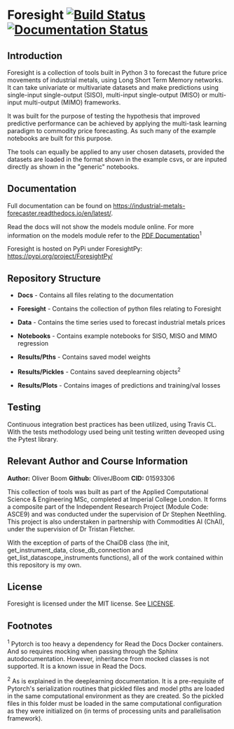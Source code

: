 # Foresight [![Build Status](https://travis-ci.com/msc-acse/acse-9-independent-research-project-OliverJBoom.svg?branch=master)](https://travis-ci.com/msc-acse/acse-9-independent-research-project-OliverJBoom) [![Documentation Status](https://readthedocs.org/projects/industrial-metals-forecaster/badge/?version=latest)](https://industrial-metals-forecaster.readthedocs.io/en/latest/?badge=latest)

## Introduction

Foresight is a collection of tools built in Python 3 to forecast the future price movements of industrial metals, using Long Short Term Memory networks. It can take univariate or multivariate datasets and make predictions using single-input single-output (SISO), multi-input single-output (MISO) or multi-input multi-output (MIMO) frameworks.

It was built for the purpose of testing the hypothesis that improved predictive performance can be achieved by applying the multi-task learning paradigm to commodity price forecasting. As such many of the example notebooks are built for this purpose.

The tools can equally be applied to any user chosen datasets, provided the datasets are loaded in the format shown in the example csvs, or are inputed directly as shown in the "generic" notebooks.

## Documentation

Full documentation can be found on https://industrial-metals-forecaster.readthedocs.io/en/latest/.

Read the docs will not show the models module online. For more information on the models module refer to the [PDF Documentation](https://github.com/msc-acse/acse-9-independent-research-project-OliverJBoom/blob/master/Docs/_build/latex/IndustrialMetalsForecaster.pdf)<sup>1</sup>

Foresight is hosted on PyPi under ForesightPy: https://pypi.org/project/ForesightPy/

## Repository Structure

* __Docs__                           -  Contains all files relating to the documentation

* __Foresight__                      -  Contains the collection of python files relating to Foresight

* __Data__                           -  Contains the time series used to forecast industrial metals prices

* __Notebooks__                      -  Contains example notebooks for SISO, MISO and MIMO regression

* __Results/Pths__                   -  Contains saved model weights

* __Results/Pickles__                -  Contains saved deeplearning objects<sup>2</sup>

* __Results/Plots__                  -  Contains images of predictions and training/val losses 

## Testing

Continuous integration best practices has been utilized, using Travis CL. With the tests methodology used being unit testing written deveoped using the Pytest library.

## Relevant Author and Course Information 

__Author:__ Oliver Boom
__Github:__ OliverJBoom
__CID:__ 01593306

This collection of tools was built as part of the Applied Computational Science & Engineering MSc, completed at Imperial College London. It forms a composite part of the Independent Research Project (Module Code: ASCE9) and was conducted under the supervision of Dr Stephen Neethling. This project is also understaken in partnership with Commodities AI (ChAI), under the supervision of Dr Tristan Fletcher. 

With the exception of parts of the ChaiDB class (the init, get_instrument_data, close_db_connection and get_list_datascope_instruments functions), all of the work contained within this repository is my own.


## License

Foresight is licensed under the MIT license. See [LICENSE](https://github.com/msc-acse/acse-9-independent-research-project-OliverJBoom/blob/master/LICENSE).



## Footnotes
<sup>1</sup> Pytorch is too heavy a dependency for Read the Docs Docker containers. And so requires mocking when passing through the Sphinx autodocumentation. However, inheritance from mocked classes is not supported. It is a known issue in Read the Docs. 

<sup>2</sup> As is explained in the deeplearning documentation. It is a pre-requisite of Pytorch's serialization routines that pickled files and model pths are loaded in the same computational environment as they are created. So the pickled files in this folder must be loaded in the same computational configuration as they were initialized on (in terms of processing units and parallelisation framework).
